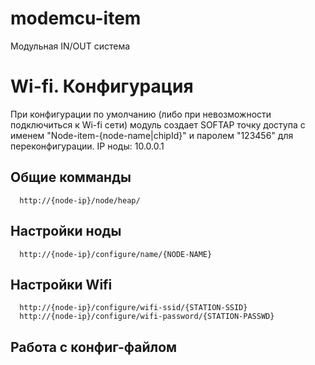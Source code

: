 # modemcu-item

Модульная IN/OUT система 

# Wi-fi. Конфигурация
При конфигурации по умолчанию (либо при невозможности подключиться к Wi-fi сети) модуль создает SOFTAP точку доступа с именем "Node-item-{node-name|chipId}" и паролем "123456" для переконфигурации. IP ноды: 10.0.0.1

## Общие комманды
      http://{node-ip}/node/heap/

## Настройки ноды
      http://{node-ip}/configure/name/{NODE-NAME}

## Настройки Wifi
      http://{node-ip}/configure/wifi-ssid/{STATION-SSID}
      http://{node-ip}/configure/wifi-password/{STATION-PASSWD}
      
## Работа с конфиг-файлом
